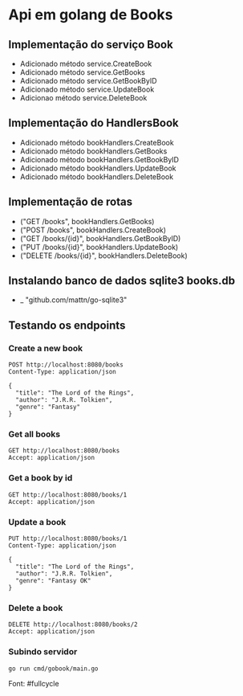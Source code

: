 # Api em golang de Books

## Implementação do serviço Book

- Adicionado método service.CreateBook
- Adicionado método service.GetBooks
- Adicionado método service.GetBookByID
- Adicionado método service.UpdateBook
- Adicionao método service.DeleteBook

## Implementação do HandlersBook

- Adicionado método bookHandlers.CreateBook
- Adicionado método bookHandlers.GetBooks
- Adicionado método bookHandlers.GetBookByID
- Adicionado método bookHandlers.UpdateBook
- Adicionado método bookHandlers.DeleteBook

## Implementação de rotas

- ("GET /books", bookHandlers.GetBooks)
- ("POST /books", bookHandlers.CreateBook)
- ("GET /books/{id}", bookHandlers.GetBookByID)
- ("PUT /books/{id}", bookHandlers.UpdateBook)
- ("DELETE /books/{id}", bookHandlers.DeleteBook)

## Instalando banco de dados sqlite3 books.db

- _ "github.com/mattn/go-sqlite3"

## Testando os endpoints

### Create a new book
```
POST http://localhost:8080/books
Content-Type: application/json

{
  "title": "The Lord of the Rings",
  "author": "J.R.R. Tolkien",
  "genre": "Fantasy"
}
```

### Get all books
```
GET http://localhost:8080/books
Accept: application/json
```

### Get a book by id
```
GET http://localhost:8080/books/1
Accept: application/json
```

### Update a book
```
PUT http://localhost:8080/books/1
Content-Type: application/json

{
  "title": "The Lord of the Rings",
  "author": "J.R.R. Tolkien",
  "genre": "Fantasy OK"
} 
```

### Delete a book
```
DELETE http://localhost:8080/books/2
Accept: application/json
```

### Subindo servidor

```
go run cmd/gobook/main.go
```


Font: #fullcycle